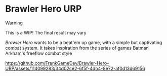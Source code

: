 # Brawler Hero URP
> [!WARNING]
> This is a WIP! The final result may vary
 
_Brawler Hero_ wants to be a beat'em up game, with a simple but captivating combat system. It takes inspiration from the series of games Batman Arkham's freeflow combat style

https://github.com/FrankGameDev/Brawler-Hero-URP/assets/114099283/34d02ce2-6f5f-4db4-8e72-af0d13d69156
